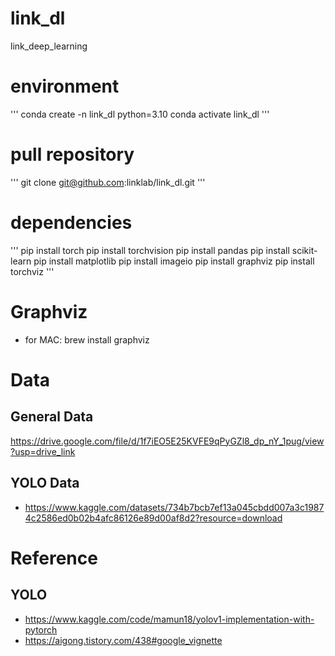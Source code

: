 # link_dl

link_deep_learning

# environment

'''
conda create -n link_dl python=3.10 conda activate link_dl
'''

# pull repository

'''
git clone git@github.com:linklab/link_dl.git
'''

# dependencies

'''
pip install torch pip install torchvision pip install pandas pip install scikit-learn pip install matplotlib pip install
imageio pip install graphviz pip install torchviz
'''

# Graphviz

- for MAC: brew install graphviz

# Data

## General Data

https://drive.google.com/file/d/1f7iEO5E25KVFE9qPyGZl8_dp_nY_1pug/view?usp=drive_link

## YOLO Data

- https://www.kaggle.com/datasets/734b7bcb7ef13a045cbdd007a3c19874c2586ed0b02b4afc86126e89d00af8d2?resource=download

# Reference

## YOLO

- https://www.kaggle.com/code/mamun18/yolov1-implementation-with-pytorch
- https://aigong.tistory.com/438#google_vignette